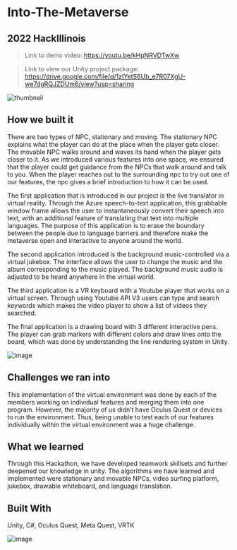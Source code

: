 # Into-The-Metaverse
## 2022 HackIllinois
> Link to demo video: https://youtu.be/kHpNRVDTwXw


> Link to view our Unity project package: https://drive.google.com/file/d/1zIYetS6Ub_e7R07XgU-we7dgRQJZDUm6/view?usp=sharing

![thumbnail](https://user-images.githubusercontent.com/80299116/218271142-45749f1b-6daf-4c79-9b4d-99417e25b6df.jpg)


## How we built it
There are two types of NPC, stationary and moving. The stationary NPC explains what the player can do at the place when the player gets closer. The movable NPC walks around and waves its hand when the player gets closer to it. As we introduced various features into one space, we ensured that the player could get guidance from the NPCs that walk around and talk to you. When the player reaches out to the surrounding npc to try out one of our features, the npc gives a brief introduction to how it can be used.

The first application that is introduced in our project is the live translator in virtual reality. Through the Azure speech-to-text application, this grabbable window frame allows the user to instantaneously convert their speech into text, with an additional feature of translating that text into multiple languages. The purpose of this application is to erase the boundary between the people due to language barriers and therefore make the metaverse open and interactive to anyone around the world.

The second application introduced is the background music-controlled via a virtual jukebox. The interface allows the user to change the music and the album corresponding to the music played. The background music audio is adjusted to be heard anywhere in the virtual world.

The third application is a VR keyboard with a Youtube player that works on a virtual screen. Through using Youtube API V3 users can type and search keywords which makes the video player to show a list of videos they searched.

The final application is a drawing board with 3 different interactive pens. The player can grab markers with different colors and draw lines onto the board, which was done by understanding the line rendering system in Unity.

![image](https://user-images.githubusercontent.com/80299116/218271000-c017f6c8-d9aa-4e5e-904f-7466d66a48af.png)

## Challenges we ran into
This implementation of the virtual environment was done by each of the members working on individual features and merging them into one program. However, the majority of us didn’t have Oculus Quest or devices to run the environment. Thus, being unable to test each of our features individually within the virtual environment was a huge challenge.

## What we learned
Through this Hackathon, we have developed teamwork skillsets and further deepened our knowledge in unity. The algorithms we have learned and implemented were stationary and movable NPCs, video surfing platform, jukebox, drawable whiteboard, and language translation.

## Built With 
Unity, C#, Oculus Quest, Meta Quest, VRTK

![image](https://user-images.githubusercontent.com/80299116/218271022-70c6335c-846f-4e2b-8932-be6a0a615128.png)


